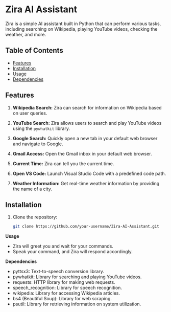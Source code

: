 # Zira AI Assistant

Zira is a simple AI assistant built in Python that can perform various tasks, including searching on Wikipedia, playing YouTube videos, checking the weather, and more.

## Table of Contents
- [Features](#features)
- [Installation](#installation)
- [Usage](#usage)
- [Dependencies](#dependencies)

## Features

1. **Wikipedia Search:** Zira can search for information on Wikipedia based on user queries.

2. **YouTube Search:** Zira allows users to search and play YouTube videos using the `pywhatkit` library.

3. **Google Search:** Quickly open a new tab in your default web browser and navigate to Google.

4. **Gmail Access:** Open the Gmail inbox in your default web browser.

5. **Current Time:** Zira can tell you the current time.

6. **Open VS Code:** Launch Visual Studio Code with a predefined code path.

7. **Weather Information:** Get real-time weather information by providing the name of a city.

## Installation

1. Clone the repository:
   ```bash
   git clone https://github.com/your-username/Zira-AI-Assistant.git

**Usage**
* Zira will greet you and wait for your commands.
* Speak your command, and Zira will respond accordingly.

  
**Dependencies**
* pyttsx3: Text-to-speech conversion library.
* pywhatkit: Library for searching and playing YouTube videos.
* requests: HTTP library for making web requests.
* speech_recognition: Library for speech recognition.
* wikipedia: Library for accessing Wikipedia articles.
* bs4 (Beautiful Soup): Library for web scraping.
* psutil: Library for retrieving information on system utilization.

